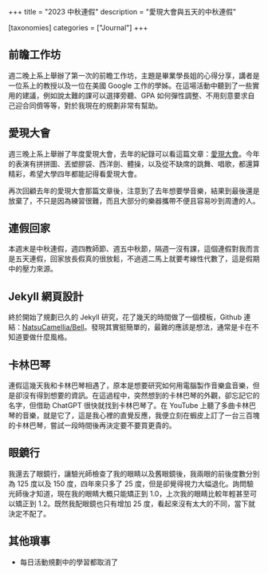 +++
title = "2023 中秋連假"
description = "愛現大會與五天的中秋連假"

[taxonomies]
categories = ["Journal"]
+++

## 前瞻工作坊

週二晚上系上舉辦了第一次的前瞻工作坊，主題是畢業學長姐的心得分享，講者是一位系上的教授以及一位在美國 Google 工作的學姊。在這場活動中聽到了一些實用的建議，例如說太難的課可以選擇旁聽、GPA 如何彈性調整、不用刻意要求自己迎合同儕等等，對於我現在的規劃非常有幫助。

## 愛現大會

週三晚上系上舉辦了年度愛現大會，去年的紀錄可以看這篇文章：[愛現大會](/showing-show)。今年的表演有拼拼圖、丟塑膠袋、西洋劍、體操，以及從不缺席的跳舞、唱歌，都還算精彩，希望大學四年都能記得看愛現大會。

再次回顧去年的愛現大會那篇文章後，注意到了去年想要學音樂，結果到最後還是放棄了，不只是因為練習很難，而且大部分的樂器攜帶不便且容易吵到周遭的人。

## 連假回家

本週末是中秋連假，週四教師節、週五中秋節，隔週一沒有課，這個連假對我而言是五天連假，回家放長假真的很放鬆，不過週二馬上就要考線性代數了，這是假期中的壓力來源。

## Jekyll 網頁設計

終於開始了規劃已久的 Jekyll 研究，花了幾天的時間做了一個模板，Github 連結：[NatsuCamellia/Bell](https://github.com/NatsuCamellia/Bell)。發現其實挺簡單的，最難的應該是想法，通常是卡在不知道要做什麼風格。

## 卡林巴琴

連假這幾天我和卡林巴琴相遇了，原本是想要研究如何用電腦製作音樂盒音樂，但是卻沒有得到想要的資訊。在這過程中，突然想到的卡林巴琴的外觀，卻忘記它的名字，但借助 ChatGPT 很快就找到卡林巴琴了。在 YouTube 上聽了多曲卡林巴琴的音樂，就是它了，這是我心裡的直覺反應，我便立刻在蝦皮上訂了一台三百塊的卡林巴琴，嘗試一段時間後再決定要不要買更貴的。

## 眼鏡行

我還去了眼鏡行，讓驗光師檢查了我的眼睛以及舊眼鏡後，我兩眼的前後度數分別為 125 度以及 150 度，四年來只多了 25 度，但是卻覺得視力大幅退化。詢問驗光師後才知道，現在我的眼睛大概只能矯正到 1.0，上次我的眼睛比較年輕甚至可以矯正到 1.2。既然我配眼鏡也只有增加 25 度，看起來沒有太大的不同，當下就決定不配了。

## 其他瑣事

- 每日活動規劃中的學習都取消了